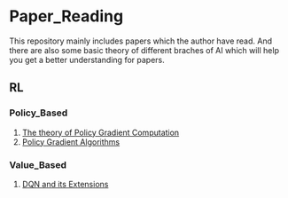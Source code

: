 # Paper_Reading
This repository mainly includes papers which the author have read. And there are also some basic theory of different braches of AI which will help you get a better understanding for papers.

## RL
### Policy_Based
1. [The theory of Policy Gradient Computation](https://www.yuque.com/u2274123/qhp36o/opcd8d)
2. [Policy Gradient Algorithms](https://www.yuque.com/u2274123/qhp36o/zrkuew)

### Value_Based
1. [DQN and its Extensions](https://www.yuque.com/u2274123/qhp36o/gker2c)

